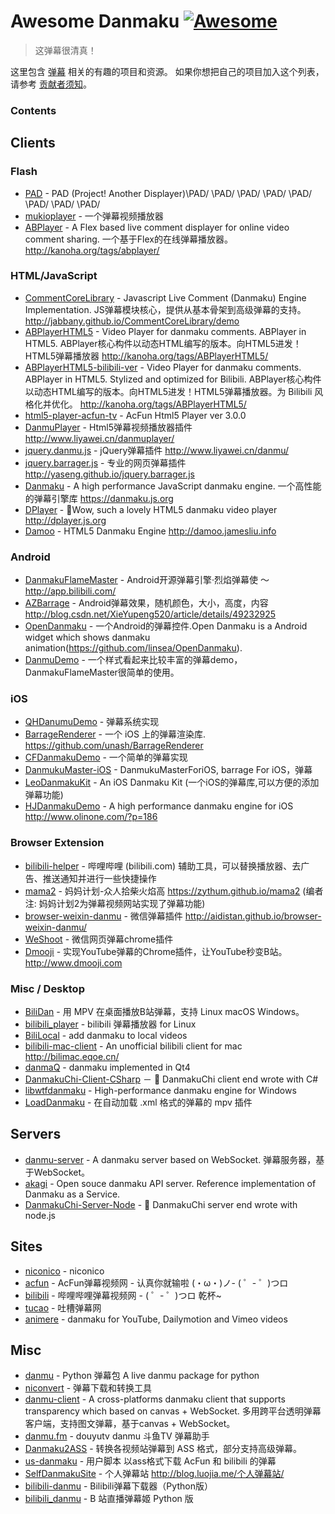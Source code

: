 # Awesome Danmaku [![Awesome](https://awesome.re/badge-flat2.svg)](https://awesome.re)

>这弹幕很清真！

这里包含 [弹幕](https://zh.wikipedia.org/wiki/%E8%A7%86%E9%A2%91%E5%BC%B9%E5%B9%95) 相关的有趣的项目和资源。
如果你想把自己的项目加入这个列表，请参考 [贡献者须知](CONTRIBUTING.md)。

### Contents

## Clients

### Flash

* [PAD](https://code.google.com/archive/p/projectanotherdisplayer/) - PAD (Project! Another Displayer)\PAD/ \PAD/ \PAD/ \PAD/ \PAD/ \PAD/ \PAD/ \PAD/
* [mukioplayer](https://code.google.com/archive/p/mukioplayer/) - 一个弹幕视频播放器
* [ABPlayer](https://github.com/jabbany/ABPlayer) - A Flex based live comment displayer for online video comment sharing. 一个基于Flex的在线弹幕播放器。 http://kanoha.org/tags/abplayer/

### HTML/JavaScript

* [CommentCoreLibrary](https://github.com/jabbany/CommentCoreLibrary) - Javascript Live Comment (Danmaku) Engine Implementation. JS弹幕模块核心，提供从基本骨架到高级弹幕的支持。 http://jabbany.github.io/CommentCoreLibrary/demo
* [ABPlayerHTML5](https://github.com/jabbany/ABPlayerHTML5) - Video Player for danmaku comments. ABPlayer in HTML5. ABPlayer核心构件以动态HTML编写的版本。向HTML5进发！HTML5弹幕播放器 http://kanoha.org/tags/ABPlayerHTML5/
* [ABPlayerHTML5-bilibili-ver](https://github.com/zacyu/ABPlayerHTML5-bilibili-ver) - Video Player for danmaku comments. ABPlayer in HTML5. Stylized and optimized for Bilibili. ABPlayer核心构件以动态HTML编写的版本。向HTML5进发！HTML5弹幕播放器。为 Bilibili 风格化并优化。 http://kanoha.org/tags/ABPlayerHTML5/
* [html5-player-acfun-tv](https://github.com/koukuko/html5-player-acfun-tv) - AcFun Html5 Player ver 3.0.0
* [DanmuPlayer](https://github.com/chiruom/DanmuPlayer) - Html5弹幕视频播放器插件 http://www.liyawei.cn/danmuplayer/
* [jquery.danmu.js](https://github.com/chiruom/jquery.danmu.js) - jQuery弹幕插件 http://www.liyawei.cn/danmu/
* [jquery.barrager.js](https://github.com/yaseng/jquery.barrager.js) - 专业的网页弹幕插件 http://yaseng.github.io/jquery.barrager.js
* [Danmaku](https://github.com/weizhenye/Danmaku) - A high performance JavaScript danmaku engine. 一个高性能的弹幕引擎库 https://danmaku.js.org
* [DPlayer](https://github.com/DIYgod/DPlayer) - 🍭Wow, such a lovely HTML5 danmaku video player http://dplayer.js.org
* [Damoo](https://github.com/jamesliu96/Damoo) - HTML5 Danmaku Engine http://damoo.jamesliu.info

### Android

* [DanmakuFlameMaster](https://github.com/Bilibili/DanmakuFlameMaster) - Android开源弹幕引擎·烈焰弹幕使 ～ http://app.bilibili.com/
* [AZBarrage](https://github.com/Xieyupeng520/AZBarrage) - Android弹幕效果，随机颜色，大小，高度，内容 http://blog.csdn.net/XieYupeng520/article/details/49232925
* [OpenDanmaku](https://github.com/linsea/OpenDanmaku) - 一个Android的弹幕控件.Open Danmaku is a Android widget which shows danmaku animation(https://github.com/linsea/OpenDanmaku).
* [DanmuDemo](https://github.com/wangpeiyuan/DanmuDemo) - 一个样式看起来比较丰富的弹幕demo，DanmakuFlameMaster很简单的使用。

### iOS

* [QHDanumuDemo](https://github.com/chenqihui/QHDanumuDemo) - 弹幕系统实现
* [BarrageRenderer](https://github.com/unash/BarrageRenderer) - 一个 iOS 上的弹幕渲染库. https://github.com/unash/BarrageRenderer
* [CFDanmakuDemo](https://github.com/yuchuanfeng/CFDanmakuDemo) - 一个简单的弹幕实现
* [DanmukuMaster-iOS](https://github.com/CrazyPeter/DanmukuMaster-iOS) - DanmukuMasterForiOS, barrage For iOS，弹幕
* [LeoDanmakuKit](https://github.com/LeoMobileDeveloper/LeoDanmakuKit) - An iOS Danmaku Kit (一个iOS的弹幕库,可以方便的添加弹幕功能)
* [HJDanmakuDemo](https://github.com/panghaijiao/HJDanmakuDemo) - A high performance danmaku engine for iOS http://www.olinone.com/?p=186

### Browser Extension

* [bilibili-helper](https://github.com/zacyu/bilibili-helper) - 哔哩哔哩 (bilibili.com) 辅助工具，可以替换播放器、去广告、推送通知并进行一些快捷操作
* [mama2](https://github.com/zythum/mama2) - 妈妈计划-众人拾柴火焰高 https://zythum.github.io/mama2 (编者注: 妈妈计划2为弹幕视频网站实现了弹幕功能)
* [browser-weixin-danmu](https://github.com/aidistan/browser-weixin-danmu) - 微信弹幕插件 http://aidistan.github.io/browser-weixin-danmu/
* [WeShoot](https://github.com/Integ/WeShoot) - 微信网页弹幕chrome插件
* [Dmooji](https://github.com/edward8628/dmooji) - 实现YouTube弹幕的Chrome插件，让YouTube秒变B站。 http://www.dmooji.com

### Misc / Desktop
* [BiliDan](https://github.com/m13253/BiliDan) - 用 MPV 在桌面播放B站弹幕，支持 Linux macOS Windows。
* [bilibili_player](https://github.com/microcai/bilibili_player) - bilibili 弹幕播放器 for Linux
* [BiliLocal](https://github.com/AncientLysine/BiliLocal) - add danmaku to local videos
* [bilibili-mac-client](https://github.com/typcn/bilibili-mac-client) - An unofficial bilibili client for mac http://bilimac.eqoe.cn/
* [danmaQ](https://github.com/bigeagle/danmaQ) - danmaku implemented in Qt4
* [DanmakuChi-Client-CSharp](https://github.com/wspl/DanmakuChi-Client-CSharp) － 🍦 DanmakuChi client end wrote with C#
* [libwtfdanmaku](https://github.com/xqq/libwtfdanmaku) - High-performance danmaku engine for Windows
* [LoadDanmaku](https://github.com/huisedenanhai/LoadDanmaku) - 在自动加载 .xml 格式的弹幕的 mpv 插件

## Servers

* [danmu-server](https://github.com/zsxsoft/danmu-server) - A danmaku server based on WebSocket. 弹幕服务器，基于WebSocket。
* [akagi](https://github.com/OpenDanmakuConsortium/akagi) - Open souce danmaku API server. Reference implementation of Danmaku as a Service.
* [DanmakuChi-Server-Node](https://github.com/wspl/DanmakuChi-Server-Node) - 🍦 DanmakuChi server end wrote with node.js

## Sites

* [niconico](http://www.nicovideo.jp/) - niconico
* [acfun](http://www.acfun.tv/) - AcFun弹幕视频网 - 认真你就输啦 (・ω・)ノ- ( ゜- ゜)つロ
* [bilibili](http://www.bilibili.com/) - 哔哩哔哩弹幕视频网 - ( ゜- ゜)つロ  乾杯~
* [tucao](http://tucao.tv/) - 吐槽弹幕网
* [animere](http://anime.re) - danmaku for YouTube, Dailymotion and Vimeo videos

## Misc

* [danmu](https://github.com/littlecodersh/danmu) - Python 弹幕包 A live danmu package for python
* [niconvert](https://github.com/muzuiget/niconvert) - 弹幕下载和转换工具
* [danmu-client](https://github.com/zsxsoft/danmu-client) - A cross-platforms danmaku client that supports transparency which based on canvas + WebSocket. 多用跨平台透明弹幕客户端，支持图文弹幕，基于canvas + WebSocket。
* [danmu.fm](https://github.com/twocucao/danmu.fm) - douyutv danmu 斗鱼TV 弹幕助手
* [Danmaku2ASS](https://github.com/m13253/Danmaku2ASS) - 转换各视频站弹幕到 ASS 格式，部分支持高级弹幕。
* [us-danmaku](https://github.com/tiansh/us-danmaku) - 用户脚本 以ass格式下载 AcFun 和 bilibili 的弹幕
* [SelfDanmakuSite](https://github.com/iTisso/SelfDanmakuSite) - 个人弹幕站 http://blog.luojia.me/个人弹幕站/
* [bilibili-danmu](https://github.com/airingursb/bilibili-danmu) - Bilibili弹幕下载器（Python版）
* [bilibili_danmu](https://github.com/lyyyuna/bilibili_danmu) - B 站直播弹幕姬 Python 版
